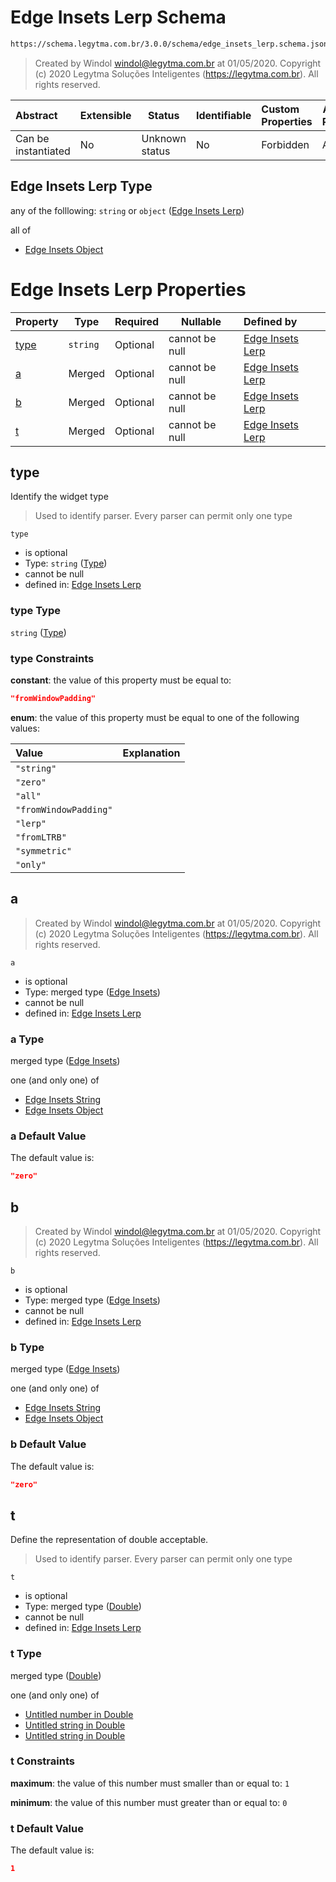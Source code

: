 # Edge Insets Lerp Schema

```txt
https://schema.legytma.com.br/3.0.0/schema/edge_insets_lerp.schema.json
```




> Created by Windol [windol@legytma.com.br](mailto:windol@legytma.com.br) at 01/05/2020.
> Copyright (c) 2020 Legytma Soluções Inteligentes (<https://legytma.com.br>). All rights reserved.
>

| Abstract            | Extensible | Status         | Identifiable | Custom Properties | Additional Properties | Access Restrictions | Defined In                                                                                    |
| :------------------ | ---------- | -------------- | ------------ | :---------------- | --------------------- | ------------------- | --------------------------------------------------------------------------------------------- |
| Can be instantiated | No         | Unknown status | No           | Forbidden         | Allowed               | none                | [edge_insets_lerp.schema.json](../schema/edge_insets_lerp.schema.json) |

## Edge Insets Lerp Type

any of the folllowing: `string` or `object` ([Edge Insets Lerp](edge_insets_lerp.md))

all of

-   [Edge Insets Object](edge_insets-oneof-edge-insets-object.md)

# Edge Insets Lerp Properties

| Property      | Type     | Required | Nullable       | Defined by                                                                                                                                               |
| :------------ | -------- | -------- | -------------- | :------------------------------------------------------------------------------------------------------------------------------------------------------- |
| [type](#type) | `string` | Optional | cannot be null | [Edge Insets Lerp](edge_insets_lerp-properties-type.md)  |
| [a](#a)       | Merged   | Optional | cannot be null | [Edge Insets Lerp](edge_insets_lerp-properties-edge-insets.md)   |
| [b](#b)       | Merged   | Optional | cannot be null | [Edge Insets Lerp](edge_insets_lerp-properties-edge-insets-1.md) |
| [t](#t)       | Merged   | Optional | cannot be null | [Edge Insets Lerp](app_bar_theme-properties-double.md)                |

## type

Identify the widget type


> Used to identify parser. Every parser can permit only one type
>

`type`

-   is optional
-   Type: `string` ([Type](edge_insets_lerp-properties-type.md))
-   cannot be null
-   defined in: [Edge Insets Lerp](edge_insets_lerp-properties-type.md)

### type Type

`string` ([Type](edge_insets_lerp-properties-type.md))

### type Constraints

**constant**: the value of this property must be equal to:

```json
"fromWindowPadding"
```

**enum**: the value of this property must be equal to one of the following values:

| Value                 | Explanation |
| :-------------------- | ----------- |
| `"string"`            |             |
| `"zero"`              |             |
| `"all"`               |             |
| `"fromWindowPadding"` |             |
| `"lerp"`              |             |
| `"fromLTRB"`          |             |
| `"symmetric"`         |             |
| `"only"`              |             |

## a




> Created by Windol [windol@legytma.com.br](mailto:windol@legytma.com.br) at 01/05/2020.
> Copyright (c) 2020 Legytma Soluções Inteligentes (<https://legytma.com.br>). All rights reserved.
>

`a`

-   is optional
-   Type: merged type ([Edge Insets](edge_insets_lerp-properties-edge-insets-1.md))
-   cannot be null
-   defined in: [Edge Insets Lerp](edge_insets_lerp-properties-edge-insets-1.md)

### a Type

merged type ([Edge Insets](edge_insets_lerp-properties-edge-insets-1.md))

one (and only one) of

-   [Edge Insets String](edge_insets-oneof-edge-insets-string.md)
-   [Edge Insets Object](edge_insets-oneof-edge-insets-object.md)

### a Default Value

The default value is:

```json
"zero"
```

## b




> Created by Windol [windol@legytma.com.br](mailto:windol@legytma.com.br) at 01/05/2020.
> Copyright (c) 2020 Legytma Soluções Inteligentes (<https://legytma.com.br>). All rights reserved.
>

`b`

-   is optional
-   Type: merged type ([Edge Insets](edge_insets_lerp-properties-edge-insets-1.md))
-   cannot be null
-   defined in: [Edge Insets Lerp](edge_insets_lerp-properties-edge-insets-1.md)

### b Type

merged type ([Edge Insets](edge_insets_lerp-properties-edge-insets-1.md))

one (and only one) of

-   [Edge Insets String](edge_insets-oneof-edge-insets-string.md)
-   [Edge Insets Object](edge_insets-oneof-edge-insets-object.md)

### b Default Value

The default value is:

```json
"zero"
```

## t

Define the representation of double acceptable.


> Used to identify parser. Every parser can permit only one type
>

`t`

-   is optional
-   Type: merged type ([Double](app_bar_theme-properties-double.md))
-   cannot be null
-   defined in: [Edge Insets Lerp](app_bar_theme-properties-double.md)

### t Type

merged type ([Double](app_bar_theme-properties-double.md))

one (and only one) of

-   [Untitled number in Double](double-definitions-doublenumber.md)
-   [Untitled string in Double](double-definitions-doublestring.md)
-   [Untitled string in Double](double-definitions-doubleenum.md)

### t Constraints

**maximum**: the value of this number must smaller than or equal to: `1`

**minimum**: the value of this number must greater than or equal to: `0`

### t Default Value

The default value is:

```json
1
```
